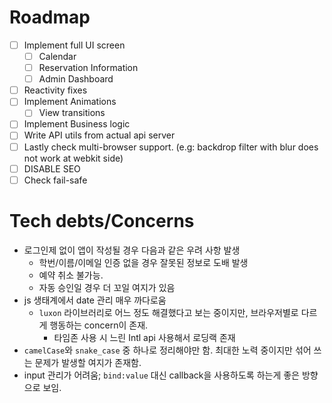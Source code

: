 # Roadmap

- [ ] Implement full UI screen
    - [ ] Calendar
    - [ ] Reservation Information
    - [ ] Admin Dashboard
- [ ] Reactivity fixes
- [ ] Implement Animations
    - [ ] View transitions
- [ ] Implement Business logic
- [ ] Write API utils from actual api server
- [ ] Lastly check multi-browser support. (e.g: backdrop filter with blur does not work at webkit side)
- [ ] DISABLE SEO
- [ ] Check fail-safe

# Tech debts/Concerns

- 로그인제 없이 앱이 작성될 경우 다음과 같은 우려 사항 발생
    - 학번/이름/이메일 인증 없을 경우 잘못된 정보로 도배 발생
    - 예약 취소 불가능.
    - 자동 승인일 경우 더 꼬일 여지가 있음
- js 생태계에서 date 관리 매우 까다로움
    - `luxon` 라이브러리로 어느 정도 해결했다고 보는 중이지만, 브라우저별로 다르게 행동하는 concern이 존재.
        - 타임존 사용 시 느린 Intl api 사용해서 로딩랙 존재
- `camelCase`와 `snake_case` 중 하나로 정리해야만 함. 최대한 노력 중이지만 섞어 쓰는 문제가 발생할 여지가 존재함.
- input 관리가 어려움; `bind:value` 대신 callback을 사용하도록 하는게 좋은 방향으로 보임.